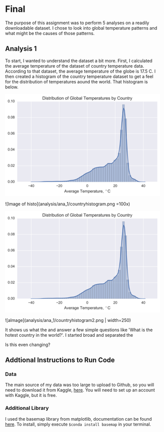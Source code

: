 # Final
The purpose of this assignment was to perform 5 analyses on a readily downloadable dataset. I chose to look into global temperature patterns and what might be the causes of those patterns.

## Analysis 1
To start, I wanted to understand the dataset a bit more. First, I calculated the average temperature of the dataset of country temperature data. According to that dataset, the average temperature of the globe is 17.5 C. I then created a histogram of the country temperature dataset to get a feel for the distribution of temperatures aound the world. That histogram is below.

![Image of LogLogEmails](analysis/ana_1/countryhistogram.png)

![Image of histo](analysis/ana_1/countryhistogram.png =100x)

![Image](analysis/ana_1/countryhistogram.svg)

![aImage](analysis/ana_1/countryhistogram2.png | width=250)

It shows us what the and answer a few simple questions like 'What is the hotest country in the world?'. I started broad and separated the 

Is this even changing?

## Addtional Instructions to Run Code
### Data
The main source of my data was too large to upload to Github, so you will need to download it from Kaggle, [here](https://www.kaggle.com/berkeleyearth/climate-change-earth-surface-temperature-data). You will need to set up an account with Kaggle, but it is free.

### Additional Library
I used the basemap library from matplotlib, documentation can be found [here](https://matplotlib.org/basemap/). To install, simply execute `$conda install basemap` in your terminal.


